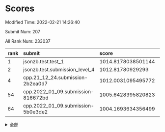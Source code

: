 # Scores

Modified Time: 2022-02-21 14:26:40

Submit Num: 207

All Rank Num: 233037

| rank |               submit               |       score        |       sigma        | pk_num |
| :--- | :--------------------------------- | :----------------- | :----------------- | :----- |
| 1    | jsonzb.test.test_1                 | 1014.8178038501144 | 0.8084522880606649 | 4504   |
| 2    | jsonzb.test.submission_level_4     | 1012.81780929293   | 0.8078479236966842 | 4503   |
| 4    | cpp.21_12_24.submission-2b2ea0d7   | 1012.0031095495772 | 0.791547614777312  | 4507   |
| 54   | cpp.2022_01_09.submission-816672bd | 1005.6428395820823 | 0.7210394505290468 | 4495   |
| 64   | cpp.2022_01_09.submission-5b0e3de2 | 1004.1693634356499 | 0.7126798695156348 | 4501   |


<details>
<summary>全部</summary>

| rank |                 submit                 |       score        |       sigma        | pk_num |
| :--- | :------------------------------------- | :----------------- | :----------------- | :----- |
| 1    | jsonzb.test.test_1                     | 1014.8178038501144 | 0.8084522880606649 | 4504   |
| 2    | jsonzb.test.submission_level_4         | 1012.81780929293   | 0.8078479236966842 | 4503   |
| 3    | gobigger.level_3.submission_level_3_11 | 1012.1966138752409 | 0.8241034033186758 | 4506   |
| 4    | cpp.21_12_24.submission-2b2ea0d7       | 1012.0031095495772 | 0.791547614777312  | 4507   |
| 5    | gobigger.level_3.submission_level_3_31 | 1011.8480250390306 | 0.800875267980505  | 4504   |
| 6    | gobigger.level_3.submission_level_3_12 | 1011.2505914254344 | 0.7590282225133594 | 4503   |
| 7    | gobigger.level_3.submission_level_3_29 | 1011.1754895823088 | 0.8001735937714368 | 4511   |
| 8    | gobigger.level_3.submission_level_3_41 | 1010.9569905067755 | 0.7782577336665086 | 4499   |
| 9    | gobigger.level_3.submission_level_3_37 | 1010.7602236786763 | 0.7594176941926278 | 4500   |
| 10   | gobigger.level_3.submission_level_3_33 | 1010.7220615063086 | 0.783997359547564  | 4507   |
| 11   | gobigger.level_3.submission_level_3_43 | 1010.62253851338   | 0.7565171452615945 | 4502   |
| 12   | gobigger.level_3.submission_level_3_48 | 1010.6099646002366 | 0.7613785090873176 | 4501   |
| 13   | gobigger.level_3.submission_level_3_8  | 1010.4926193476089 | 0.7596660183235335 | 4501   |
| 14   | gobigger.level_3.submission_level_3_17 | 1010.486932487421  | 0.7562010455151755 | 4504   |
| 15   | gobigger.level_3.submission_level_3_45 | 1010.3301751522597 | 0.7458683612154606 | 4507   |
| 16   | gobigger.level_3.submission_level_3_2  | 1010.2901525031824 | 0.7731744488460859 | 4502   |
| 17   | gobigger.level_3.submission_level_3_20 | 1010.2659890917386 | 0.7594079633416579 | 4507   |
| 18   | gobigger.level_3.submission_level_3_46 | 1010.1699742226804 | 0.760217859804768  | 4503   |
| 19   | gobigger.level_3.submission_level_3_21 | 1010.1630115669202 | 0.748928358979447  | 4497   |
| 20   | gobigger.level_3.submission_level_3_49 | 1010.1467523503557 | 0.7648668726040441 | 4504   |
| 21   | gobigger.level_3.submission_level_3_5  | 1010.141629609336  | 0.7545551871401013 | 4508   |
| 22   | gobigger.level_3.submission_level_3_42 | 1010.0194373424021 | 0.7522890548314176 | 4496   |
| 23   | gobigger.level_3.submission_level_3_14 | 1010.0150808141826 | 0.7872695616524807 | 4507   |
| 24   | gobigger.level_3.submission_level_3_34 | 1009.9220318589187 | 0.7500180138327784 | 4499   |
| 25   | gobigger.level_3.submission_level_3_40 | 1009.9067376892568 | 0.7357621989694357 | 4503   |
| 26   | gobigger.level_3.submission_level_3_26 | 1009.8279339433014 | 0.7464850530546658 | 4504   |
| 27   | gobigger.level_3.submission_level_3_38 | 1009.8142216899778 | 0.749897463708851  | 4509   |
| 28   | gobigger.level_3.submission_level_3_16 | 1009.7903189627872 | 0.7497066135114901 | 4499   |
| 29   | gobigger.level_3.submission_level_3_47 | 1009.7773474132964 | 0.759741529679781  | 4501   |
| 30   | gobigger.level_3.submission_level_3_24 | 1009.7767028705414 | 0.7594445647179894 | 4500   |
| 31   | gobigger.level_3.submission_level_3_35 | 1009.7728821291954 | 0.7634680845363813 | 4503   |
| 32   | gobigger.level_3.submission_level_3_7  | 1009.7505182766685 | 0.7618714070624583 | 4503   |
| 33   | gobigger.level_3.submission_level_3_0  | 1009.7259900557348 | 0.7595405717899659 | 4500   |
| 34   | gobigger.level_3.submission_level_3_27 | 1009.6707645931015 | 0.7582290025802186 | 4503   |
| 35   | gobigger.level_3.submission_level_3_9  | 1009.5693163437501 | 0.7548260213984159 | 4507   |
| 36   | gobigger.level_3.submission_level_3_36 | 1009.5581370991537 | 0.7432012578493591 | 4503   |
| 37   | gobigger.level_3.submission_level_3_10 | 1009.5579996315479 | 0.7520219295345344 | 4505   |
| 38   | gobigger.level_3.submission_level_3_28 | 1009.5321866530277 | 0.7672602914450727 | 4504   |
| 39   | gobigger.level_3.submission_level_3_6  | 1009.5150253133355 | 0.7508704494772073 | 4498   |
| 40   | gobigger.level_3.submission_level_3_30 | 1009.5067952522542 | 0.7431697189147554 | 4499   |
| 41   | gobigger.level_3.submission_level_3_3  | 1009.4717935680346 | 0.7494247231987732 | 4497   |
| 42   | gobigger.level_3.submission_level_3_22 | 1009.4179265136104 | 0.7512163816475615 | 4502   |
| 43   | gobigger.level_3.submission_level_3_19 | 1009.410348531641  | 0.7523354996239268 | 4507   |
| 44   | gobigger.level_3.submission_level_3_25 | 1009.3247835597556 | 0.7331990066605388 | 4504   |
| 45   | gobigger.level_3.submission_level_3_23 | 1009.2745856903233 | 0.7459259911658132 | 4502   |
| 46   | gobigger.level_3.submission_level_3_18 | 1009.2109632045286 | 0.741218008562808  | 4505   |
| 47   | gobigger.level_3.submission_level_3_1  | 1008.961823267836  | 0.7661710086893181 | 4506   |
| 48   | gobigger.level_3.submission_level_3_39 | 1008.8269166879651 | 0.7583959336221047 | 4502   |
| 49   | gobigger.level_3.submission_level_3_44 | 1008.8052919547819 | 0.7590328944578212 | 4507   |
| 50   | gobigger.level_3.submission_level_3_4  | 1008.7401945107326 | 0.76923481850695   | 4502   |
| 51   | gobigger.level_3.submission_level_3_32 | 1008.5146404871662 | 0.7477362687643092 | 4509   |
| 52   | gobigger.level_3.submission_level_3_15 | 1008.4939804434738 | 0.7527177358719542 | 4499   |
| 53   | gobigger.level_3.submission_level_3_13 | 1008.4280095592952 | 0.7494158143505649 | 4509   |
| 54   | cpp.2022_01_09.submission-816672bd     | 1005.6428395820823 | 0.7210394505290468 | 4495   |
| 55   | gobigger.level_1.submission_level_1_13 | 1005.449111237889  | 0.7204016577927338 | 4504   |
| 56   | gobigger.level_1.submission_level_1_1  | 1004.9757745585226 | 0.7195463566735902 | 4505   |
| 57   | gobigger.level_1.submission_level_1_30 | 1004.8400223444482 | 0.7366596426773889 | 4506   |
| 58   | gobigger.level_1.submission_level_1_6  | 1004.6920607818082 | 0.7138887320210427 | 4505   |
| 59   | gobigger.level_1.submission_level_1_4  | 1004.6765925713463 | 0.7182935644336197 | 4501   |
| 60   | gobigger.level_1.submission_level_1_45 | 1004.500321385136  | 0.7213738701262309 | 4502   |
| 61   | gobigger.level_1.submission_level_1_3  | 1004.3186263129    | 0.7326000363772855 | 4500   |
| 62   | gobigger.level_1.submission_level_1_0  | 1004.3040313720669 | 0.7175328338646751 | 4506   |
| 63   | gobigger.level_1.submission_level_1_16 | 1004.2875912336085 | 0.7311326167674848 | 4501   |
| 64   | cpp.2022_01_09.submission-5b0e3de2     | 1004.1693634356499 | 0.7126798695156348 | 4501   |
| 65   | gobigger.level_1.submission_level_1_32 | 1004.079003527438  | 0.710841564709086  | 4504   |
| 66   | gobigger.level_1.submission_level_1_18 | 1003.7242097141662 | 0.7217226453863841 | 4498   |
| 67   | gobigger.level_1.submission_level_1_22 | 1003.7205927663293 | 0.7103493683053457 | 4504   |
| 68   | gobigger.level_1.submission_level_1_41 | 1003.7086521747306 | 0.7280408700903752 | 4507   |
| 69   | gobigger.level_1.submission_level_1_24 | 1003.6758565831449 | 0.712648185359955  | 4507   |
| 70   | gobigger.level_1.submission_level_1_29 | 1003.6662826471637 | 0.7153134497654989 | 4502   |
| 71   | gobigger.level_1.submission_level_1_5  | 1003.6237050138859 | 0.7162457084661807 | 4501   |
| 72   | gobigger.level_1.submission_level_1_35 | 1003.5816596092073 | 0.70726719428394   | 4501   |
| 73   | gobigger.level_1.submission_level_1_40 | 1003.5684321897562 | 0.7145436214622907 | 4503   |
| 74   | gobigger.level_1.submission_level_1_27 | 1003.5345621887968 | 0.7214187557468349 | 4505   |
| 75   | gobigger.level_1.submission_level_1_8  | 1003.4826009529531 | 0.7242175614176053 | 4506   |
| 76   | gobigger.level_1.submission_level_1_23 | 1003.4575698292678 | 0.7175622005552882 | 4506   |
| 77   | gobigger.level_1.submission_level_1_12 | 1003.4363194280659 | 0.7112303891359427 | 4501   |
| 78   | gobigger.level_1.submission_level_1_10 | 1003.4071731507038 | 0.7256331310201174 | 4502   |
| 79   | gobigger.level_1.submission_level_1_31 | 1003.3601072808437 | 0.7234050349206156 | 4503   |
| 80   | gobigger.level_1.submission_level_1_43 | 1003.3013791286232 | 0.7004753525194805 | 4503   |
| 81   | gobigger.level_1.submission_level_1_11 | 1003.2870217285582 | 0.7228578408288592 | 4503   |
| 82   | gobigger.level_1.submission_level_1_36 | 1003.2773033300358 | 0.7106770758174712 | 4507   |
| 83   | gobigger.level_1.submission_level_1_17 | 1003.2531104659548 | 0.7127912875909842 | 4506   |
| 84   | gobigger.level_1.submission_level_1_28 | 1003.2191622030304 | 0.725789738406441  | 4502   |
| 85   | gobigger.level_1.submission_level_1_47 | 1003.1971389264046 | 0.7133801221832294 | 4503   |
| 86   | gobigger.level_1.submission_level_1_26 | 1003.1816505185382 | 0.7072401023523619 | 4502   |
| 87   | gobigger.level_1.submission_level_1_9  | 1003.115184169506  | 0.7175849998335347 | 4498   |
| 88   | gobigger.level_1.submission_level_1_48 | 1003.0833541896864 | 0.7150051221208649 | 4501   |
| 89   | gobigger.level_1.submission_level_1_37 | 1003.006569821264  | 0.7154282211094666 | 4504   |
| 90   | gobigger.level_1.submission_level_1_14 | 1003.0049484589172 | 0.7154641475474213 | 4503   |
| 91   | gobigger.level_1.submission_level_1_38 | 1002.9767136067187 | 0.7136425781287709 | 4499   |
| 92   | gobigger.level_1.submission_level_1_15 | 1002.9135014103515 | 0.7145503600389447 | 4509   |
| 93   | gobigger.level_1.submission_level_1_49 | 1002.877605572384  | 0.7228894945262178 | 4503   |
| 94   | gobigger.level_1.submission_level_1_33 | 1002.8398170303425 | 0.6976816708739835 | 4502   |
| 95   | gobigger.level_1.submission_level_1_44 | 1002.6705875336351 | 0.7094931634905381 | 4503   |
| 96   | gobigger.level_1.submission_level_1_2  | 1002.6348201410212 | 0.7289992564769028 | 4504   |
| 97   | gobigger.level_1.submission_level_1_34 | 1002.6127373684242 | 0.717125439486225  | 4504   |
| 98   | gobigger.level_1.submission_level_1_42 | 1002.3335280970593 | 0.7141276069708796 | 4504   |
| 99   | gobigger.level_1.submission_level_1_7  | 1002.3331209877205 | 0.7166571652224984 | 4500   |
| 100  | gobigger.level_1.submission_level_1_21 | 1002.2757503149872 | 0.7057487100746075 | 4508   |
| 101  | gobigger.level_1.submission_level_1_46 | 1002.1178299237506 | 0.7074345941556912 | 4504   |
| 102  | gobigger.level_1.submission_level_1_20 | 1002.0744905333003 | 0.7096018810244106 | 4500   |
| 103  | gobigger.level_1.submission_level_1_19 | 1002.0309584294265 | 0.7125386012927553 | 4505   |
| 104  | gobigger.level_1.submission_level_1_39 | 1002.0265335711331 | 0.7114738745709435 | 4502   |
| 105  | gobigger.level_1.submission_level_1_25 | 1001.7931116456564 | 0.7124154099720446 | 4506   |
| 106  | gobigger.random.submission_random_19   | 997.362125489092   | 0.7085883731403875 | 4502   |
| 107  | gobigger.random.submission_random_32   | 997.3243697563287  | 0.7088659688002269 | 4501   |
| 108  | gobigger.random.submission_random_18   | 996.7391106206671  | 0.7063550218648275 | 4507   |
| 109  | gobigger.random.submission_random_1    | 996.5998449431828  | 0.6984868987643251 | 4500   |
| 110  | gobigger.random.submission_random_24   | 996.5714247276693  | 0.7084056644223377 | 4502   |
| 111  | gobigger.random.submission_random_36   | 996.5600167022038  | 0.6936147133305415 | 4503   |
| 112  | gobigger.random.submission_random_12   | 996.5562264434133  | 0.6995268399470969 | 4500   |
| 113  | gobigger.random.submission_random_47   | 996.5444082232104  | 0.7094692932277278 | 4503   |
| 114  | gobigger.random.submission_random_11   | 996.4787118357175  | 0.7024736134608145 | 4505   |
| 115  | gobigger.random.submission_random_17   | 996.471222126186   | 0.7091973032249453 | 4505   |
| 116  | gobigger.random.submission_random_5    | 996.4663203980039  | 0.7181522049467282 | 4505   |
| 117  | gobigger.random.submission_random_41   | 996.3717699161881  | 0.7119170212044701 | 4497   |
| 118  | gobigger.random.submission_random_13   | 996.329718722871   | 0.7085888209145581 | 4505   |
| 119  | gobigger.random.submission_random_30   | 996.274000261035   | 0.7065683062199537 | 4503   |
| 120  | gobigger.random.submission_random_15   | 996.2675838533212  | 0.7081724184385084 | 4506   |
| 121  | gobigger.random.submission_random_43   | 996.2495015496048  | 0.7099367173855309 | 4500   |
| 122  | gobigger.random.submission_random_7    | 996.2366985081304  | 0.7022123996611112 | 4505   |
| 123  | gobigger.random.submission_random_27   | 996.204411647995   | 0.704919462721387  | 4504   |
| 124  | gobigger.random.submission_random_31   | 996.1846899800353  | 0.7120089378480315 | 4504   |
| 125  | gobigger.random.submission_random_38   | 996.1669434057362  | 0.7172549844044213 | 4505   |
| 126  | gobigger.random.submission_random_25   | 996.1610228807704  | 0.7146710866919302 | 4503   |
| 127  | gobigger.random.submission_random_4    | 996.1529887690873  | 0.7253613283569597 | 4506   |
| 128  | gobigger.random.submission_random_10   | 996.1014250868997  | 0.7139130369765629 | 4503   |
| 129  | gobigger.random.submission_random_29   | 996.0501298871646  | 0.7276836175516808 | 4504   |
| 130  | gobigger.random.submission_random_22   | 995.9679792505974  | 0.7125668521202084 | 4504   |
| 131  | gobigger.random.submission_random_48   | 995.7841238404353  | 0.7110815443366245 | 4499   |
| 132  | gobigger.random.submission_random_40   | 995.7714562225556  | 0.7174445283636324 | 4507   |
| 133  | gobigger.random.submission_random_44   | 995.7133510734491  | 0.7084012192174869 | 4504   |
| 134  | gobigger.random.submission_random_26   | 995.7071281641162  | 0.7039025904099561 | 4506   |
| 135  | gobigger.random.submission_random_21   | 995.6650818189589  | 0.7080209319242952 | 4504   |
| 136  | gobigger.random.submission_random_46   | 995.6450213691558  | 0.7081531036535583 | 4504   |
| 137  | gobigger.random.submission_random_35   | 995.6317526686646  | 0.7183688709917759 | 4502   |
| 138  | gobigger.random.submission_random_42   | 995.5892028459552  | 0.7122929090673389 | 4502   |
| 139  | gobigger.random.submission_random_28   | 995.5641456990954  | 0.7271538145396083 | 4504   |
| 140  | gobigger.random.submission_random_45   | 995.54977075965    | 0.7162034975124532 | 4501   |
| 141  | gobigger.random.submission_random_33   | 995.3572682240074  | 0.7233801424232955 | 4504   |
| 142  | gobigger.random.submission_random_6    | 995.3419342214063  | 0.7179551604400098 | 4505   |
| 143  | gobigger.random.submission_random_3    | 995.2672640402727  | 0.7145413634302653 | 4505   |
| 144  | gobigger.random.submission_random_23   | 995.2458243058167  | 0.7083764016024223 | 4501   |
| 145  | gobigger.random.submission_random_8    | 995.1608287945768  | 0.7039430711059379 | 4501   |
| 146  | gobigger.random.submission_random_39   | 995.1468106199069  | 0.7146026009773079 | 4499   |
| 147  | gobigger.random.submission_random_16   | 995.1047291664829  | 0.7322956222272848 | 4506   |
| 148  | gobigger.random.submission_random_2    | 995.0230489405537  | 0.7048347651021858 | 4502   |
| 149  | gobigger.random.submission_random_0    | 994.9791170140451  | 0.7087388369477857 | 4503   |
| 150  | gobigger.random.submission_random_49   | 994.9191341327584  | 0.723442428944731  | 4505   |
| 151  | gobigger.random.submission_random_20   | 994.827539759035   | 0.7101207682121681 | 4502   |
| 152  | gobigger.random.submission_random_34   | 994.766400308836   | 0.7135418352156325 | 4499   |
| 153  | gobigger.random.submission_random_37   | 994.5823991326307  | 0.7217036446004136 | 4506   |
| 154  | gobigger.random.submission_random_9    | 994.5104005134981  | 0.7497497165620729 | 4505   |
| 155  | gobigger.random.submission_random_14   | 994.3058210131118  | 0.7153114347839624 | 4501   |
| 156  | gobigger.level_2.submission_level_2_3  | 994.1524432987902  | 0.7249087473711071 | 4502   |
| 157  | gobigger.level_2.submission_level_2_49 | 993.970825234844   | 0.7298385432693226 | 4507   |
| 158  | gobigger.level_2.submission_level_2_18 | 993.4753234532127  | 0.730221684309413  | 4498   |
| 159  | gobigger.level_2.submission_level_2_40 | 993.4604123393507  | 0.7235759926379525 | 4504   |
| 160  | gobigger.level_2.submission_level_2_47 | 993.4385382661756  | 0.7398012975039214 | 4501   |
| 161  | gobigger.level_2.submission_level_2_31 | 993.1852081077836  | 0.7249436246102007 | 4505   |
| 162  | gobigger.level_2.submission_level_2_29 | 993.1617870731277  | 0.7349614594450938 | 4501   |
| 163  | gobigger.level_2.submission_level_2_44 | 993.0223700936358  | 0.7322804987379365 | 4503   |
| 164  | gobigger.level_2.submission_level_2_12 | 992.8670140316428  | 0.7410656540870654 | 4509   |
| 165  | gobigger.level_2.submission_level_2_0  | 992.8602407993504  | 0.7303344655137991 | 4504   |
| 166  | gobigger.level_2.submission_level_2_7  | 992.8012801395911  | 0.7328783742956695 | 4504   |
| 167  | gobigger.level_2.submission_level_2_13 | 992.7937666004221  | 0.7409149450417924 | 4502   |
| 168  | gobigger.level_2.submission_level_2_41 | 992.7777974796738  | 0.7335311344981915 | 4503   |
| 169  | gobigger.level_2.submission_level_2_42 | 992.7272382402925  | 0.7332772344222711 | 4508   |
| 170  | gobigger.level_2.submission_level_2_30 | 992.6544682003876  | 0.7316045467477595 | 4500   |
| 171  | gobigger.level_2.submission_level_2_17 | 992.645178350078   | 0.720860027049537  | 4502   |
| 172  | gobigger.level_2.submission_level_2_10 | 992.6173230614677  | 0.7399796661106351 | 4500   |
| 173  | gobigger.level_2.submission_level_2_11 | 992.5785480422006  | 0.7511401792305068 | 4498   |
| 174  | gobigger.level_2.submission_level_2_36 | 992.5334329416222  | 0.7439200564765743 | 4505   |
| 175  | gobigger.level_2.submission_level_2_9  | 992.4959987999019  | 0.736396527763059  | 4507   |
| 176  | gobigger.level_2.submission_level_2_45 | 992.4199502115309  | 0.7412656754643114 | 4504   |
| 177  | gobigger.level_2.submission_level_2_15 | 992.4031213470863  | 0.7350341318986076 | 4504   |
| 178  | gobigger.level_2.submission_level_2_48 | 992.338055844829   | 0.764067504228818  | 4503   |
| 179  | gobigger.level_2.submission_level_2_1  | 992.2855459212905  | 0.7412337650251583 | 4502   |
| 180  | gobigger.level_2.submission_level_2_6  | 992.2080534094083  | 0.7307269384587471 | 4507   |
| 181  | gobigger.level_2.submission_level_2_5  | 992.1112894656203  | 0.7323675952503982 | 4508   |
| 182  | gobigger.level_2.submission_level_2_16 | 992.0371229484335  | 0.7285487243393349 | 4502   |
| 183  | gobigger.level_2.submission_level_2_38 | 991.9755970681739  | 0.7299568678318112 | 4508   |
| 184  | gobigger.level_2.submission_level_2_19 | 991.9504431467092  | 0.7563212924120915 | 4499   |
| 185  | gobigger.level_2.submission_level_2_26 | 991.9279464687199  | 0.756523218201253  | 4500   |
| 186  | gobigger.level_2.submission_level_2_34 | 991.838471579379   | 0.7494091436645715 | 4507   |
| 187  | gobigger.level_2.submission_level_2_4  | 991.8157373544391  | 0.7392826716768148 | 4494   |
| 188  | gobigger.level_2.submission_level_2_8  | 991.8156538363946  | 0.7648079288996863 | 4503   |
| 189  | gobigger.level_2.submission_level_2_35 | 991.7787511286442  | 0.7549788401963373 | 4512   |
| 190  | gobigger.level_2.submission_level_2_25 | 991.672329259027   | 0.7574922151300879 | 4499   |
| 191  | gobigger.level_2.submission_level_2_22 | 991.6192752642842  | 0.7520021104961542 | 4507   |
| 192  | gobigger.level_2.submission_level_2_46 | 991.5919644531592  | 0.7528023755735223 | 4506   |
| 193  | gobigger.level_2.submission_level_2_24 | 991.5263245827797  | 0.778131478267126  | 4499   |
| 194  | gobigger.level_2.submission_level_2_37 | 991.499995566643   | 0.7339843631394188 | 4503   |
| 195  | gobigger.level_2.submission_level_2_28 | 991.2561905256342  | 0.76485255837712   | 4500   |
| 196  | gobigger.level_2.submission_level_2_39 | 991.2457855398209  | 0.7559521830957364 | 4503   |
| 197  | gobigger.level_2.submission_level_2_32 | 991.1765658557582  | 0.7471487262535393 | 4497   |
| 198  | gobigger.level_2.submission_level_2_21 | 991.113911949414   | 0.7559755373658739 | 4506   |
| 199  | gobigger.level_2.submission_level_2_2  | 991.1136220827459  | 0.7494100821735886 | 4500   |
| 200  | gobigger.level_2.submission_level_2_33 | 991.0256054249385  | 0.7885688583490535 | 4502   |
| 201  | gobigger.level_2.submission_level_2_14 | 991.0253504721479  | 0.7513388029846428 | 4496   |
| 202  | gobigger.level_2.submission_level_2_23 | 990.9921122688035  | 0.7503702479964656 | 4506   |
| 203  | gobigger.level_2.submission_level_2_43 | 990.9668172096825  | 0.7651171626029205 | 4502   |
| 204  | gobigger.level_2.submission_level_2_27 | 990.9637376766548  | 0.7805355345433581 | 4500   |
| 205  | gobigger.level_2.submission_level_2_20 | 990.9253929254904  | 0.7741180739152826 | 4507   |
| 206  | gobigger.none.submission_none_0        | 980.0669648963859  | 1.1862674818909271 | 4504   |
| 207  | gobigger.none.submission_none_1        | 977.0038349618118  | 1.3253594168244087 | 4504   |

</details>
